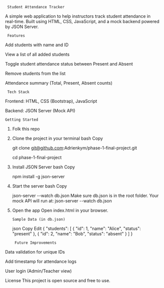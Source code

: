      Student Attendance Tracker

A simple web application to help instructors track student attendance in real-time. Built using HTML, CSS, JavaScript, and a mock backend powered by JSON Server.

     Features

Add students with name and ID

View a list of all added students

Toggle student attendance status between Present and Absent

Remove students from the list

Attendance summary (Total, Present, Absent counts)

     Tech Stack

Frontend: HTML, CSS (Bootstrap), JavaScript

Backend: JSON Server (Mock API)

    Getting Started

1.  Folk this repo

2.  Clone the project in your terminal
    bash
    Copy

    git clone git@github.com:Adrienkym/phase-1-final-project.git

    cd phase-1-final-project

3.  Install JSON Server
    bash
    Copy

    npm install -g json-server

4.  Start the server
    bash
    Copy

    json-server --watch db.json
    Make sure db.json is in the root folder. Your mock API will run at:
    json-server --watch db.json

5.  Open the app
    Open index.html in your browser.

        Sample Data (in db.json)

    json
    Copy
    Edit
    {
    "students": [
    { "id": 1, "name": "Alice", "status": "present" },
    { "id": 2, "name": "Bob", "status": "absent" }
    ]
    }

         Future Improvements

Data validation for unique IDs

Add timestamp for attendance logs

User login (Admin/Teacher view)

License
This project is open source and free to use.
